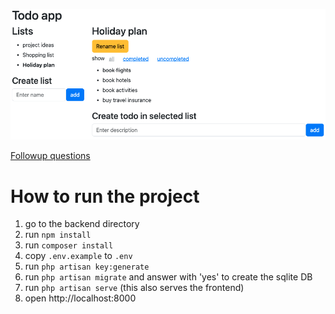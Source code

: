 ![screenshot](screenshot.png)

[Followup questions](FOLLOWUP.md)

# How to run the project

1. go to the backend directory
2. run `npm install`
3. run `composer install`
4. copy `.env.example` to `.env`
5. run `php artisan key:generate`
6. run `php artisan migrate` and answer with 'yes' to create the sqlite DB
7. run `php artisan serve` (this also serves the frontend)
8. open http://localhost:8000 
